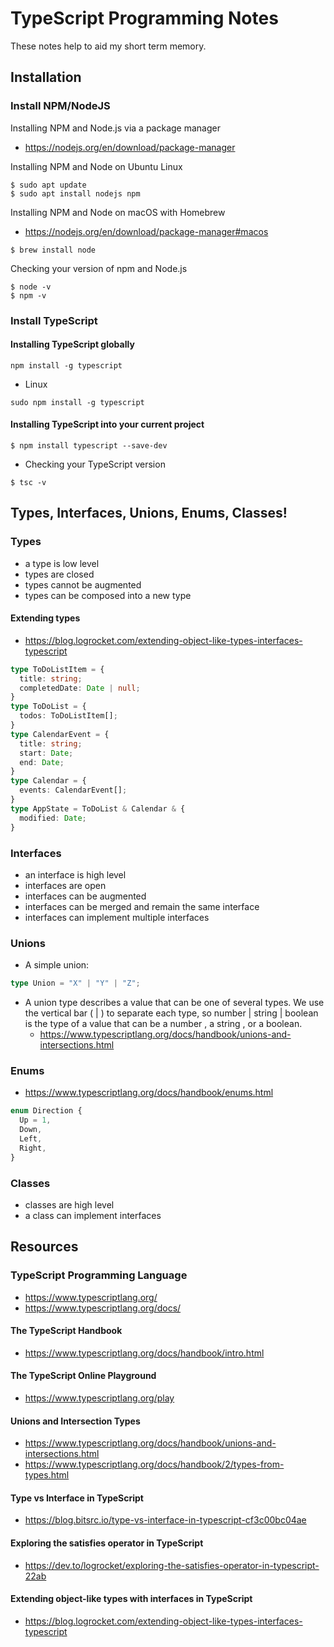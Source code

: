 # TypeScript Programming Notes

These notes help to aid my short term memory.

## Installation

### Install NPM/NodeJS
Installing NPM and Node.js via a package manager
- https://nodejs.org/en/download/package-manager

Installing NPM and Node on Ubuntu Linux
```shell
$ sudo apt update
$ sudo apt install nodejs npm
  ```

Installing NPM and Node on macOS with Homebrew
- https://nodejs.org/en/download/package-manager#macos
```shell
$ brew install node
```

Checking your version of npm and Node.js
```shell
$ node -v
$ npm -v
```

### Install TypeScript

#### Installing TypeScript globally
```shell
npm install -g typescript
```
- Linux
```shell
sudo npm install -g typescript
```
#### Installing TypeScript into your current project
```shell
$ npm install typescript --save-dev
```

- Checking your TypeScript version
```shell
$ tsc -v                        
```

## Types, Interfaces, Unions, Enums, Classes!

### Types
- a type is low level
- types are closed 
- types cannot be augmented
- types can be composed into a new type

#### Extending types
- https://blog.logrocket.com/extending-object-like-types-interfaces-typescript

```typescript
type ToDoListItem = {
  title: string;
  completedDate: Date | null;
}
type ToDoList = {
  todos: ToDoListItem[];
}
type CalendarEvent = {
  title: string;
  start: Date;
  end: Date;
}
type Calendar = {
  events: CalendarEvent[];
}
type AppState = ToDoList & Calendar & {
  modified: Date;
}
```

### Interfaces
- an interface is high level
- interfaces are open
- interfaces can be augmented
- interfaces can be merged and remain the same interface
- interfaces can implement multiple interfaces

### Unions
- A simple union:
```typescript
type Union = "X" | "Y" | "Z";
```

- A union type describes a value that can be one of several types. We use the vertical bar ( | ) to separate each type, so number | string | boolean is the type of a value that can be a number , a string , or a boolean.
  - https://www.typescriptlang.org/docs/handbook/unions-and-intersections.html

### Enums

- https://www.typescriptlang.org/docs/handbook/enums.html

```typescript
enum Direction {
  Up = 1,
  Down,
  Left,
  Right,
}
```

### Classes
- classes are high level
- a class can implement interfaces

## Resources

### TypeScript Programming Language
- https://www.typescriptlang.org/
- https://www.typescriptlang.org/docs/

#### The TypeScript Handbook
- https://www.typescriptlang.org/docs/handbook/intro.html

#### The TypeScript Online Playground
- https://www.typescriptlang.org/play

#### Unions and Intersection Types
- https://www.typescriptlang.org/docs/handbook/unions-and-intersections.html
- https://www.typescriptlang.org/docs/handbook/2/types-from-types.html

#### Type vs Interface in TypeScript
- https://blog.bitsrc.io/type-vs-interface-in-typescript-cf3c00bc04ae

#### Exploring the satisfies operator in TypeScript
- https://dev.to/logrocket/exploring-the-satisfies-operator-in-typescript-22ab

#### Extending object-like types with interfaces in TypeScript
- https://blog.logrocket.com/extending-object-like-types-interfaces-typescript

